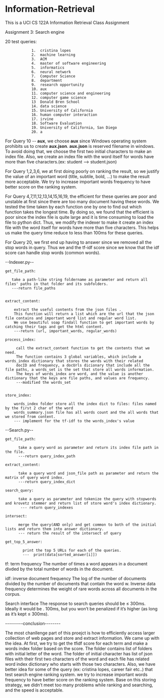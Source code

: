 # Information-Retrieval
This is a UCI CS 122A Information Retrieval Class Assignment


Assignment 3: Search engine


20 test queries:

                1.  cristina lopes
                2.  machine learning
                3.  ACM
                4.  master of software engineering 
                5.  informatics
                6.  neural network
                7.  Computer Science
                8.  department
                9.  research opportunity
                10. aux
                11. computer science and engineering
                12. computer game science
                13  Donald Bren School
                14. data science
                15. University of California
                16. human computer interaction
                17. irvine
                18. Software Evaluation
                19. University of California, San Diego
                20. a

For Query 10 -- **aux**, we choose **aux** since Windows operating system prohibits us to create **aux.json**. **aux.json** is reserved filename in windows. To avoid doing that, we choose the first two initial characters to make an index file. Also, we create an index file with the word itself for words have more than five characters.(ex: student --> student.json)

For Query 1,2,3,6, we at first doing poorly on ranking the result, so we justify the value of an important word (title, subtile, bold, ...) to make the result more acceptable. We try to increase important words frequency to have better score on the ranking system.

For Query 4,7,11,12,13,14,15,16,19, the efficient for these queries are poor and unstable at first since there are too many document having these words. We tested the time taken by each function one by one to find out which function takes the longest time. By doing so, we found that the efficient is poor since the index file is quite large and it is time consuming to load the file to python dict. Thus, we modify the indexer to make it create an index file with the word itself for words have more than five characters. This helps us make the query time reduce to less than 100ms for these queries.

For Query 20, we first end up having to answer since we removed all the stop words in query. Thus we and the tf-idf score since we know that the idf score can handle stop words (common words).

--Indexer.py--


    get_file_path:
          
       take a path-like string foldername as parameter and return all files' paths in that folder and its subfolders.   
       ---return file_paths

          
    extract_content:
    
        extract the useful contents from the json files . 
        This function will return a list which are the url that the json file contains and important word list and regular word list. 
        We use beautiful soap findall function to get important words by catching their tags and get the html content. 
        ---return (url, important_words, regular_words)
    
    process_index:
         
         call the extract_content function to get the contents that we need. 
         The function contains 3 global variables, which include a words_index dictionary that stores the words with their related 
         docID and frequency, a docUrls dicionary that include all the file paths, a words_set is the set that store all words information. 
         The keys of words_index are word, and the value is another dictionary that the keys are file paths, and values are frequency.
         ---modified the words_set


    store_index:
    
        words_index folder store all the index dict to files: files named by the first 2 char of the word 
        words_summary.json file has all words count and the all words that we stored from content.
        --- implement for the tf-idf to the words_index's value

--Search.py--


    get_file_path:
    
          take a query word as parameter and return its index file path in the file.
          ---return query_index_path
            
    extract_content:
          
          take a query word and json_file path as parameter and return the matrix of query word index.
          ---return query_index_dict 
          
    search_query:
          
          take a query as parameter and tokenize the query with stopwords and krovetz stemmer and return list of store word's index dictionary.
           --- return query_indexes
              
    intersect:
          
          merge the query(AND only) and get common to both of the initial lists and return them into answer dictionary.
          --- return the result of the intersect of query
          
    get_top_5_answer:
            
            print the top 5 URLs for each of the queries.
            ---  print(data[sorted_answer[i]])

            
            
tf: term frequency
The number of times a word appears in a document divded by the total number of words in the document.


idf: inverse document frequency
The log of the number of documents divided by the number of documents that contain the word w. Inverse data frequency determines the weight of rare words across all documents in the corpus.


Search interface
The response to search queries should be ≤ 300ms. Ideally it would be . 100ms,
but you won’t be penalized if it’s higher (as long as it’s kept ≤ 300ms).

---------conclusion--------


The most chanllenge part of this proejct is how to efficiently access larger collection of web pages and store and extract information. We came up with the idea. At first, we try to get the tfidf score for each term and make a words index folder based on the score. The folder contains list of folders with initial letter of the word. The folder of initial character has list of json files with their first two characters of the word and each file has related word index dictionary who starts with those two characters. Also, we have better idea for some of the query (ex: cristina lopes, career fair etc..) that test search engine ranking system. we try to increase important words frequency to have better score on the ranking system. Base on this storing strategy, we didn’t meet too many problems while ranking and searching, and the speed is acceptable. 
